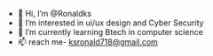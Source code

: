 - 👋 Hi, I’m @Ronaldks
- 👀 I’m interested in ui/ux design and Cyber Security
- 🌱 I’m currently learning Btech in computer science
- 📫  reach me- ksronald718@gmail.com

<!---
Ronaldks/Ronaldks is a ✨ special ✨ repository because its `README.md` (this file) appears on your GitHub profile.
You can click the Preview link to take a look at your changes.
--->
